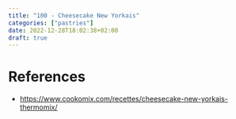 ```yaml
---
title: "100 - Cheesecake New Yorkais"
categories: ["pastries"]
date: 2022-12-28T18:02:38+02:00
draft: true
---
```



# References
- https://www.cookomix.com/recettes/cheesecake-new-yorkais-thermomix/

